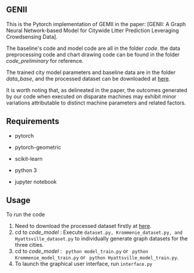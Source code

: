 ## GENII

This is the Pytorch implementation of GEMII in the paper: [GENII: A Graph Neural Network-based Model for Citywide Litter Prediction Leveraging Crowdsensing Data]. 

The baseline's code and model code are all in the folder *code*. the data preprocessing code and chart drawing code can be found in the folder *code_preliminary* for reference.

The trained city model parameters and baseline data are in the folder *data_base*, and the processed dataset can be downloaded at  [here](https://pan.baidu.com/s/1KUSiP0-t4knylVRAYDLunA?pwd=07jc). 

It is worth noting that, as delineated in the paper, the outcomes generated by our code when executed on disparate machines may exhibit minor variations attributable to distinct machine parameters and related factors.

## Requirements

* pytorch

* pytorch-geometric

* scikit-learn

* python 3

* jupyter notebook


## Usage

To run the code 

1.  Need to download the processed dataset firstly at  [here](https://pan.baidu.com/s/1KUSiP0-t4knylVRAYDLunA?pwd=07jc).
2.  cd to *code_model* : Execute ` dataset.py, Krommenie_dataset.py, and Hyattsville_dataset.py ` to individually generate graph datasets for the three cities.
3.  cd to *code_model* : ` python model_train.py` or ` python Krommenie_model_train.py` or ` python Hyattsville_model_train.py`.
4.  To launch the graphical user interface, run ` interface.py `
